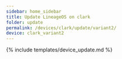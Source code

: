 ```yaml
---
sidebar: home_sidebar
title: Update LineageOS on clark
folder: update
permalink: /devices/clark/update/variant2/
device: clark_variant2
---
```

{% include templates/device_update.md %}
